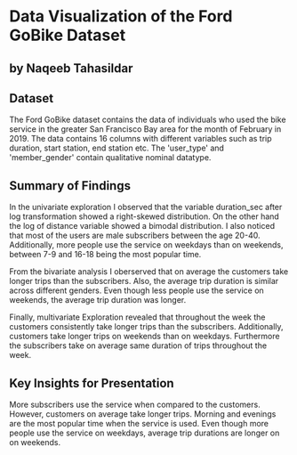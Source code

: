 # Data Visualization of the Ford GoBike Dataset
## by Naqeeb Tahasildar


## Dataset
The Ford GoBike dataset contains the data of individuals who used the bike service in the greater San Francisco Bay area for the month of February in 2019. The data contains 16 columns with different variables such as trip duration, start station, end station etc. The 'user_type' and 'member_gender' contain qualitative nominal datatype.

## Summary of Findings

In the univariate exploration I observed that the variable duration_sec after log transformation showed a right-skewed distribution. On the other hand the log of distance variable showed a bimodal distribution. I also noticed that most of the users are male subscribers between the age 20-40. Additionally, more people use the service on weekdays than on weekends, between 7-9 and 16-18 being the most popular time.

From the bivariate analysis I oberserved that on average the customers take longer trips than the subscribers. Also, the average trip duration is similar across different genders. Even though less people use the service on weekends, the average trip duration was longer.

Finally, multivariate Exploration revealed that throughout the week the customers consistently take longer trips than the subscribers. Additionally, customers take longer trips on weekends than on weekdays. Furthermore the subscribers take on average same duration of trips throughout the week.

## Key Insights for Presentation

More subscribers use the service when compared to the customers. However, customers on average take longer trips. Morning and evenings are the most popular time when the service is used. Even though more people use the service on weekdays, average trip durations are longer on on weekends.
